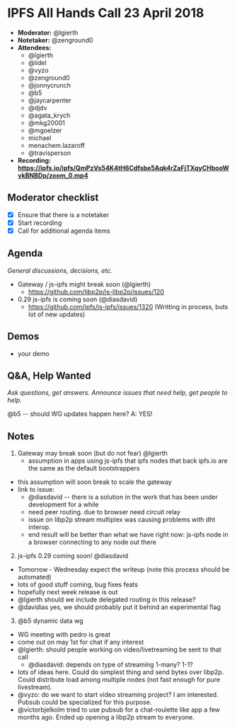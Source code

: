 # IPFS All Hands Call 23 April 2018

- **Moderator:** @lgierth
- **Notetaker:** @zenground0
- **Attendees:**
	- @lgierth
    - @lidel
    - @vyzo
    - @zenground0
    - @jonnycrunch 
    - @b5
    - @jaycarpenter
    - @djdv
    - @agata_krych
    - @mkg20001
    - @mgoelzer
    - michael
    - menachem.lazaroff
    - @travisperson
- **Recording: https://ipfs.io/ipfs/QmPzVs54K4tH6Cdfsbe5Aqk4rZaFjTXqyCHbooWvkBNBDp/zoom_0.mp4**

## Moderator checklist

- [X] Ensure that there is a notetaker
- [X] Start recording
- [X] Call for additional agenda items

## Agenda
_General discussions, decisions, etc._
<!-- use this format for all topics, demos, etc. that you add to the agenda: -->
- Gateway / js-ipfs might break soon (@lgierth)
	- https://github.com/libp2p/js-libp2p/issues/120
- 0.29 js-ipfs is coming soon (@diasdavid)
  - https://github.com/ipfs/js-ipfs/issues/1320 (Writting in process, buts lot of new updates)

## Demos

- your demo


## Q&A, Help Wanted
_Ask questions, get answers. Announce issues that need help, get people to help._

@b5 -- should WG updates happen here?
A: YES!


## Notes
1. Gateway may break soon (but do not fear) @lgierth
	- assumption in apps using js-ipfs that ipfs nodes that back ipfs.io are the same as the default bootstrappers
  - this assumption will soon break to scale the gateway
  - link to issue: 
 	- @diasdavid -- there is a solution in the work that has been under development for a while
  	- need peer routing. due to browser need circuit relay
    - issue on libp2p stream multiplex was causing problems with dht interop.
    - end result will be better than what we have right now: js-ipfs node in a browser connecting to any node out there
  
2. js-ipfs 0.29 coming soon! @diasdavid
 - Tomorrow - Wednesday expect the writeup (note this process should be automated)
 - lots of good stuff coming, bug fixes feats
 - hopefully next week release is out
 - @lgierth should we include delegated routing in this release?
  - @davidias yes, we should probably put it behind an experimental flag
  
3. @b5 dynamic data wg
 - WG meeting with pedro is great
 - come out on may 1st for chat if any interest
 - @lgierth: should people working on video/livetreaming be sent to that call
 	- @diasdavid: depends on type of streaming 1-many? 1-1?
  - lots of ideas here.  Could do simplest thing and send bytes over libp2p.  Could distribute load among multiple nodes (not fast enough for pure livestream).
  - @vyzo: do we want to start video streaming project?  I am interested.  Pubsub could be specialized for this purpose.
  - @victorbjelkolm tried to use pubsub for a chat-roulette like app a few months ago.  Ended up opening a libp2p stream to everyone.
  
<!-- After each call, it is the responsibility of the notetaker to save the last version of the notes in a file in ipfs/pm/meeting-notes, by opening a branch and submitting a PR. -->
